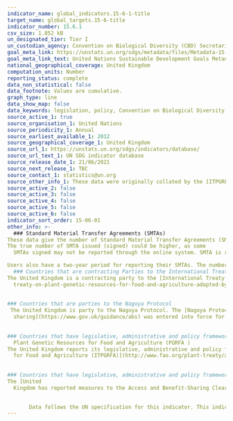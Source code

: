 ```yaml
---
indicator_name: global_indicators.15-6-1-title
target_name: global_targets.15-6-title
indicator_number: 15.6.1
csv_size: 1.852 kB
un_designated_tier: Tier I
un_custodian_agency: Convention on Biological Diversity (CBD) Secretariat
goal_meta_link: https://unstats.un.org/sdgs/metadata/files/Metadata-15-06-01.pdf
goal_meta_link_text: United Nations Sustainable Development Goals Metadata (PDF 215 KB)
national_geographical_coverage: United Kingdom
computation_units: Number
reporting_status: complete
data_non_statistical: false
data_footnote: Values are cumulative.
graph_type: line
data_show_map: false
data_keywords: legislation, policy, Convention on Biological Diversity, FAO 
source_active_1: true
source_organisation_1: United Nations
source_periodicity_1: Annual
source_earliest_available_1: 2012
source_geographical_coverage_1: United Kingdom
source_url_1: https://unstats.un.org/sdgs/indicators/database/
source_url_text_1: UN SDG indicator database
source_release_date_1: 21/06/2021
source_next_release_1: TBC
source_contact_1: statistics@un.org
source_other_info_1: These data were originally collated by the [ITPGRFA Secretariat](http://www.fao.org/plant-treaty/areas-of-work/compliance/compliance-reports/en/)
source_active_2: false
source_active_3: false
source_active_4: false
source_active_5: false
source_active_6: false
indicator_sort_order: 15-06-01
other_info: >-
  ### Standard Material Transfer Agreements (SMTAs)     
These data give the number of Standard Material Transfer Agreements (SMTAs) reported through the online system of the International Treaty (Easy-SMTA).        
The true number of SMTA issued (signed) could be higher, as some
  SMTAs signed may not be reported through the online system. SMTA is reported by users, not by a government focal point.

Users also have a two-year period for reporting their SMTAs. The number reported for a specific year may therefore change during the following two years.
  ### Countries that are contracting Parties to the International Treaty on Plant Genetic Resources for Food and Agriculture (PGRFA)     
The United Kingdom is a contracting party to the [International Treaty on PGRFA](https://www.gov.uk/government/publications/ts-no212015-international-
  treaty-on-plant-genetic-resources-for-food-and-agriculture-adopted-by-the-thirty-first-session-of-the-fao-conference-in)
  
    
### Countries that are parties to the Nagoya Protocol   
 The United Kingdom is party to the Nagoya Protocol. The [Nagoya Protocol on access and benefit
  sharing](https://www.gov.uk/guidance/abs) was entered into force for the United Kingdom in May 2016.
  
    
### Countries that have legislative, administrative and policy framework or measures reported through the Online Reporting System on Compliance of the International Treaty on
  Plant Genetic Resources for Food and Agriculture (PGRFA )    
The United Kingdom reports its legislative, administrative and policy framework through the Online Reporting System. See Article 4 of the [UK report on the implementation of the International Treaty on Plant Genetic Resources
  for Food and Agriculture (ITPGRFA)](http://www.fao.org/plant-treaty/areas-of-work/compliance/compliance-reports/en/).
  
    
### Countries that have legislative, administrative and policy framework or measures reported to the Access and Benefit-Sharing Clearing-House      
The [United
  Kingdom has reported measures to the Access and Benefit-Sharing Clearing-House]( https://absch.cbd.int/countries/GB).
    

       Data follows the UN specification for this indicator. This indicator has not been identified in collaboration with topic experts.
---
```

 

